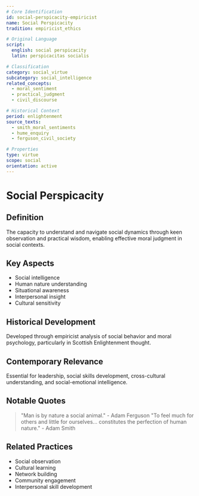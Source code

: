 ```yaml
---
# Core Identification
id: social-perspicacity-empiricist
name: Social Perspicacity
tradition: empiricist_ethics

# Original Language
script:
  english: social perspicacity
  latin: perspicacitas socialis

# Classification
category: social_virtue
subcategory: social_intelligence
related_concepts:
  - moral_sentiment
  - practical_judgment
  - civil_discourse

# Historical Context
period: enlightenment
source_texts:
  - smith_moral_sentiments
  - hume_enquiry
  - ferguson_civil_society

# Properties
type: virtue
scope: social
orientation: active
---
```


# Social Perspicacity

## Definition
The capacity to understand and navigate social dynamics through keen observation and practical wisdom, enabling effective moral judgment in social contexts.

## Key Aspects
- Social intelligence
- Human nature understanding
- Situational awareness
- Interpersonal insight
- Cultural sensitivity

## Historical Development
Developed through empiricist analysis of social behavior and moral psychology, particularly in Scottish Enlightenment thought.

## Contemporary Relevance
Essential for leadership, social skills development, cross-cultural understanding, and social-emotional intelligence.

## Notable Quotes
> "Man is by nature a social animal." - Adam Ferguson
> "To feel much for others and little for ourselves... constitutes the perfection of human nature." - Adam Smith

## Related Practices
- Social observation
- Cultural learning
- Network building
- Community engagement
- Interpersonal skill development